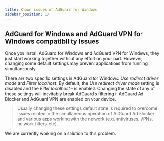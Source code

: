 ```yaml
---
title: Known issues of AdGuard for Windows
sidebar_position: 10
---
```


## AdGuard for Windows and AdGuard VPN for Windows compatibility issues

Once you install AdGuard for Windows and AdGuard VPN for Windows, they just start working together without any effort on your part. However, changing some default settings may prevent applications from running simultaneously.

There are two specific settings in AdGuard for Windows: *Use redirect driver mode* and *Filter localhost*. By default, the *Use redirect driver mode* setting is disabled and the *Filter localhost* – is enabled. Changing the state of any of these settings will inevitably break AdGuard's filtering if AdGuard Ad Blocker and AdGuard VPN are enabled on your device.  

> Usually changing these settings default state is required to overcome issues related to the simultaneous operation of AdGuard Ad Blocker and various apps working with the network (e.g. antiviruses, VPNs, network filters, etc).

We are currently working on a solution to this problem.

